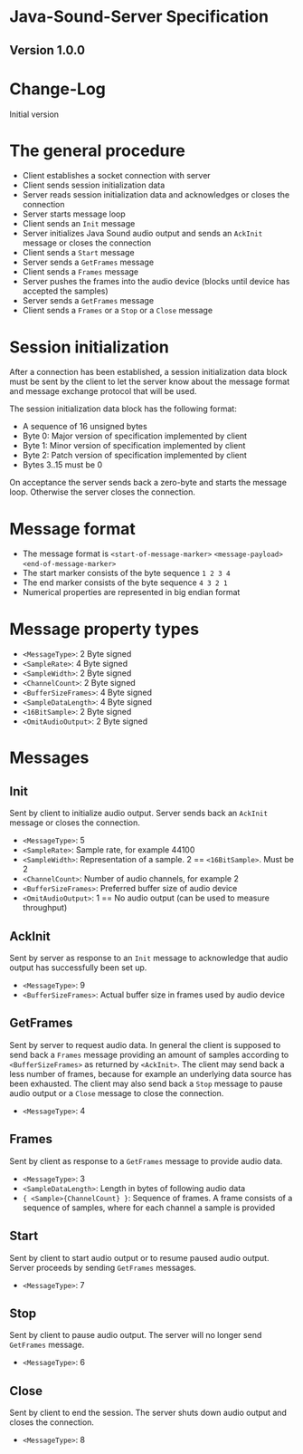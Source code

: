 # Java-Sound-Server Specification

## Version 1.0.0

# Change-Log

Initial version

# The general procedure

* Client establishes a socket connection with server
* Client sends session initialization data
* Server reads session initialization data and acknowledges or closes the connection
* Server starts message loop
* Client sends an `Init` message
* Server initializes Java Sound audio output and sends an `AckInit` message or closes the connection
* Client sends a `Start` message
* Server sends a `GetFrames` message
* Client sends a `Frames` message
* Server pushes the frames into the audio device (blocks until device has accepted the samples)
* Server sends a `GetFrames` message
* Client sends a `Frames` or a `Stop` or a `Close` message

# Session initialization

After a connection has been established, a session initialization data block must be sent
by the client to let the server know about the message format and message exchange protocol
that will be used.

The session initialization data block has the following format:

* A sequence of 16 unsigned bytes
* Byte 0: Major version of specification implemented by client
* Byte 1: Minor version of specification implemented by client
* Byte 2: Patch version of specification implemented by client
* Bytes 3..15 must be 0

On acceptance the server sends back a zero-byte and starts the
message loop. Otherwise the server closes the connection.
    
# Message format

* The message format is `<start-of-message-marker>` `<message-payload>` `<end-of-message-marker>`
* The start marker consists of the byte sequence `1 2 3 4`
* The end marker consists of the byte sequence `4 3 2 1`
* Numerical properties are represented in big endian format

# Message property types

* `<MessageType>`: 2 Byte signed
* `<SampleRate>`: 4 Byte signed
* `<SampleWidth>`: 2 Byte signed
* `<ChannelCount>`: 2 Byte signed
* `<BufferSizeFrames>`: 4 Byte signed
* `<SampleDataLength>`: 4 Byte signed
* `<16BitSample>`: 2 Byte signed
* `<OmitAudioOutput>`: 2 Byte signed 

# Messages

## Init

Sent by client to initialize audio output. Server sends back an `AckInit` message or closes the connection.

* `<MessageType>`: 5
* `<SampleRate>`: Sample rate, for example 44100
* `<SampleWidth>`: Representation of a sample. 2 == `<16BitSample>`. Must be 2
* `<ChannelCount>`: Number of audio channels, for example 2
* `<BufferSizeFrames>`: Preferred buffer size of audio device
* `<OmitAudioOutput>`: 1 == No audio output (can be used to measure throughput) 

## AckInit

Sent by server as response to an `Init` message to acknowledge that audio output has successfully been set up.

* `<MessageType>`: 9
* `<BufferSizeFrames>`: Actual buffer size in frames used by audio device

## GetFrames

Sent by server to request audio data. In general the client is supposed to send
back a `Frames` message providing an amount of samples according to `<BufferSizeFrames>`
as returned by `<AckInit>`.
The client may send back a less number of frames, because for example an underlying data source
has been exhausted.
The client may also send back a `Stop` message to pause audio output or a `Close` message
to close the connection.

* `<MessageType>`: 4

## Frames

Sent by client as response to a `GetFrames` message to provide audio data.

* `<MessageType>`: 3
* `<SampleDataLength>`: Length in bytes of following audio data
* `{ <Sample>{ChannelCount} }`: Sequence of frames. A frame consists of a sequence of samples, where for each channel a sample is provided

## Start

Sent by client to start audio output or to resume paused audio output. Server proceeds by sending `GetFrames` messages.

* `<MessageType>`: 7

## Stop

Sent by client to pause audio output. The server will no longer send `GetFrames` message.

* `<MessageType>`: 6

## Close

Sent by client to end the session. The server shuts down audio output and closes the connection.

* `<MessageType>`: 8

